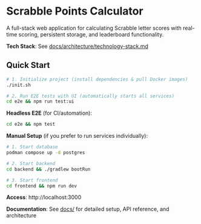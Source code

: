 # Scrabble Points Calculator

A full-stack web application for calculating Scrabble letter scores with real-time scoring, persistent storage, and leaderboard functionality.

**Tech Stack**: See [docs/architecture/technology-stack.md](docs/architecture/technology-stack.md)

## Quick Start

```bash
# 1. Initialize project (install dependencies & pull Docker images)
./init.sh

# 2. Run E2E tests with UI (automatically starts all services)
cd e2e && npm run test:ui
```

**Headless E2E** (for CI/automation):
```bash
cd e2e && npm test
```

**Manual Setup** (if you prefer to run services individually):

```bash
# 1. Start database
podman compose up -d postgres

# 2. Start backend
cd backend && ./gradlew bootRun

# 3. Start frontend
cd frontend && npm run dev
```

**Access**: http://localhost:3000

**Documentation**: See [docs/](docs/) for detailed setup, API reference, and architecture
